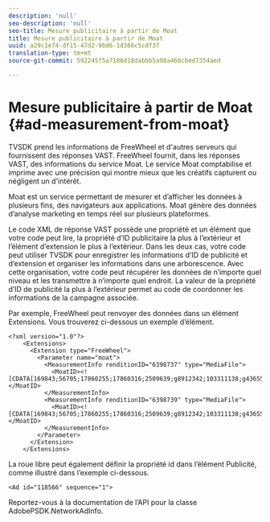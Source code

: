 ```yaml
---
description: 'null'
seo-description: 'null'
seo-title: Mesure publicitaire à partir de Moat
title: Mesure publicitaire à partir de Moat
uuid: a29c1e74-df15-47d2-9bd6-1d366c5cdf37
translation-type: tm+mt
source-git-commit: 592245f5a7186d18dabbb5a98a468cbed7354aed

---
```



# Mesure publicitaire à partir de Moat {#ad-measurement-from-moat}

TVSDK prend les informations de FreeWheel et d&#39;autres serveurs qui fournissent des réponses VAST. FreeWheel fournit, dans les réponses VAST, des informations du service Moat. Le service Moat comptabilise et imprime avec une précision qui montre mieux que les créatifs capturent ou négligent un   d&#39;intérêt.

Moat est un service permettant de mesurer et d’afficher les données à plusieurs fins, des navigateurs aux applications. Moat génère des données d’analyse marketing en temps réel sur plusieurs plateformes.

Le code XML de réponse VAST possède une propriété et un élément que votre code peut lire, la propriété d’ID publicitaire la plus à l’extérieur et l’élément d’extension le plus à l’extérieur. Dans les deux cas, votre code peut utiliser TVSDK pour enregistrer les informations d’ID de publicité et d’extension et organiser les informations dans une arborescence. Avec cette organisation, votre code peut récupérer les données de n’importe quel niveau et les transmettre à n’importe quel endroit. La valeur de la propriété d’ID de publicité la plus à l’extérieur permet au code de coordonner les informations de la campagne associée.

Par exemple, FreeWheel peut renvoyer des données dans un élément Extensions. Vous trouverez ci-dessous un exemple d’élément.

```
<?xml version="1.0"?> 
    <Extensions> 
      <Extension type="FreeWheel"> 
        <Parameter name="moat"> 
          <MeasurementInfo renditionID="6398737" type="MediaFile"> 
            <MoatID><![CDATA[169843;56705;17860255;17860316;2509639;g8912342;103311138;g436558;530633]]></MoatID> 
          </MeasurementInfo> 
          <MeasurementInfo renditionID="6398739" type="MediaFile"> 
            <MoatID><![CDATA[169843;56705;17860255;17860316;2509639;g8912342;103311138;g436558;530633]]></MoatID> 
          </MeasurementInfo> 
        </Parameter> 
      </Extension> 
    </Extensions> 
```

La roue libre peut également définir la propriété id dans l’élément Publicité, comme illustré dans l’exemple ci-dessous.

```
<Ad id="118566" sequence="1">
```

Reportez-vous à la documentation de l’API pour la classe AdobePSDK.NetworkAdInfo.
